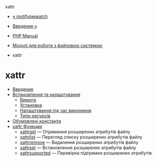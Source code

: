 xattr

-   [« inotifyрмwatch](function.inotify-rm-watch.html)
    
-   [Введение »](intro.xattr.md)
    
-   [PHP Manual](index.md)
    
-   [Модулі для роботи з файловою системою](refs.fileprocess.file.md)
    
-   xattr
    

# xattr

-   [Введение](intro.xattr.md)
-   [Встановлення та налаштування](xattr.setup.md)
    -   [Вимоги](xattr.requirements.md)
    -   [Установка](xattr.installation.md)
    -   [Налаштування під час виконання](xattr.configuration.md)
    -   [Типи ресурсів](xattr.resources.md)
-   [Обумовлені константи](xattr.constants.md)
-   [xattr Функции](ref.xattr.md)
    -   [xattrget](function.xattr-get.html) — Отримання розширених атрибутів файлу
    -   [xattrlist](function.xattr-list.html) — Перегляд списку розширених атрибутів файлу
    -   [xattrremove](function.xattr-remove.html) — Видалення розширених атрибутів файлу
    -   [xattrset](function.xattr-set.html) — Встановлення розширених атрибутів файлу
    -   [xattrsupported](function.xattr-supported.html) — Перевірка підтримки розширених атрибутів